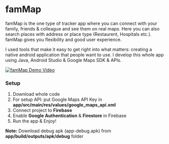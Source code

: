 # famMap
famMap is the one type of tracker app where you can connect with your family, friends & colleague and see them on real maps. Here you can also search places with address or place type (Restaurent, Hospitals etc.). famMap gives you flexibility and good user experience.

I used tools that make it easy to get right into what matters: creating a native android application that people want to use. I develop this whole app using Java, Android Studio & Google Maps SDK & APIs.

[![famMap Demo Video](https://img.youtube.com/vi/pmMF35y3Ubc/maxresdefault.jpg)](https://youtube.com/watch?v=pmMF35y3Ubc "famMap Demo Video")

### Setup
1. Download whole code
2. For setup API: put Google Maps API Key in **app/src/main/res/values/google_maps_api.xml**
3. Connect project to **Firebase**
4. Enable **Google Authentication** & **Firestore** in Firebase
5. Run the app & Enjoy!

**Note:** Download debug apk (app-debug.apk) from **app/build/outputs/apk/debug** folder
